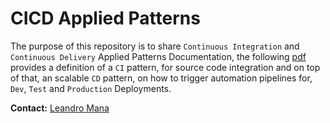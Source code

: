 # CICD Applied Patterns

The purpose of this repository is to share `Continuous Integration` and `Continuous Delivery` Applied Patterns Documentation, the following [pdf](CICD_Applied_Patterns.pdf) provides a definition of a `CI` pattern, for source code integration and on top of that, an scalable `CD` pattern, on how to trigger automation pipelines for, `Dev`, `Test` and `Production` Deployments.

**Contact:** [Leandro Mana](https://www.linkedin.com/in/leandro-mana-2854553b/)

